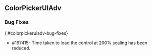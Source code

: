 ## ColorPickerUIAdv

### Bug Fixes
{:#colorpickeruiadv-bug-fixes}

* \#167415- Time taken to load the control at 200% scaling has been reduced.